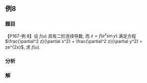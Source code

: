## 例8
### 题目
【P167-例 8】设 $f(u)$ 具有二阶连续导数, 而 $z = f(e^x \sin y)$ 满足方程 $\frac{\partial^2 z}{\partial x^2} + \frac{\partial^2 z}{\partial y^2} = ze^{2x}$, 求 $f(u)$.
### 分析

### 解